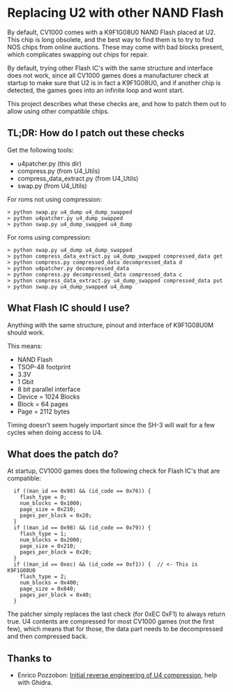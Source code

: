 # Replacing U2 with other NAND Flash 

By default, CV1000 comes with a K9F1G08U0 NAND Flash placed at U2. This chip is long obsolete, and the best way to find them is to try to find NOS chips from online auctions. These may come with bad blocks present, which complicates swapping out chips for repair.

By default, trying other Flash IC's with the same structure and interface does not work, since all CV1000 games does a manufacturer check at startup to make sure that U2 is in fact a K9F1G08U0, and if another chip is detected, the games goes into an infinite loop and wont start.

This project describes what these checks are, and how to patch them out to allow using other compatible chips.

## TL;DR: How do I patch out these checks

Get the following tools:

- u4patcher.py (this dir)
- compress.py (from U4_Utils)
- compress_data_extract.py (from U4_Utils)
- swap.py (from U4_Utils)

For roms not using compression:

```
> python swap.py u4_dump u4_dump_swapped
> python u4patcher.py u4_dump_swapped
> python swap.py u4_dump_swapped u4_dump
```

For roms using compression:

```
> python swap.py u4_dump u4_dump_swapped
> python compress_data_extract.py u4_dump_swapped compressed_data get
> python compress.py compressed_data decompressed_data d
> python u4patcher.py decompressed_data
> python compress.py decompressed_data compressed_data c
> python compress_data_extract.py u4_dump_swapped compressed_data put
> python swap.py u4_dump_swapped u4_dump
```

## What Flash IC should I use?

Anything with the same structure, pinout and interface of K9F1G08U0M should work.

This means:
- NAND Flash
- TSOP-48 footprint
- 3.3V
- 1 Gbit
- 8 bit parallel interface
- Device = 1024 Blocks
- Block = 64 pages
- Page = 2112 bytes

Timing doesn't seem hugely important since the SH-3 will wait for a few cycles when doing access to U4.

## What does the patch do?

At startup, CV1000 games does the following check for Flash IC's that are compatible:

```
  if ((man_id == 0x98) && (id_code == 0x76)) {
    flash_type = 0;
    num_blocks = 0x1000;
    page_size = 0x210;
    pages_per_block = 0x20;
  }
  if ((man_id == 0x98) && (id_code == 0x79)) {
    flash_type = 1;
    num_blocks = 0x2000;
    page_size = 0x210;
    pages_per_block = 0x20;
  }
  if ((man_id == 0xec) && (id_code == 0xf1)) {  // <- This is K9F1G08U0
    flash_type = 2;
    num_blocks = 0x400;
    page_size = 0x840;
    pages_per_block = 0x40;
  }
```

The patcher simply replaces the last check (for 0xEC 0xF1) to always return true. U4 contents are compressed for most CV1000 games (not the first few), which means that for those, the data part needs to be decompressed and then compressed back.

## Thanks to
- Enrico Pozzobon: [Initial reverse engineering of U4 compression](https://gitlab.com/-/snippets/2101367), help with Ghidra.
